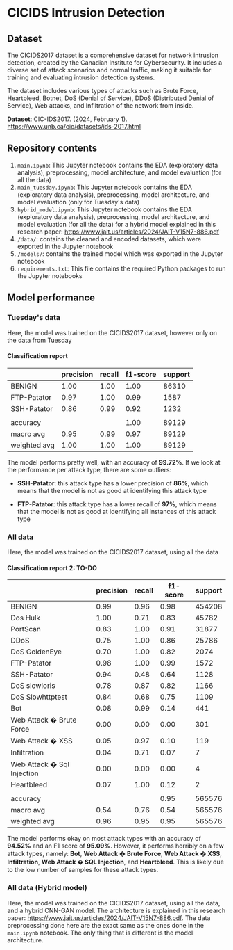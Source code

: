 # CICIDS Intrusion Detection

## Dataset

The CICIDS2017 dataset is a comprehensive dataset for network intrusion detection, created by the Canadian Institute for Cybersecurity. It includes a diverse set of attack scenarios and normal traffic, making it suitable for training and evaluating intrusion detection systems.

The dataset includes various types of attacks such as Brute Force, Heartbleed, Botnet, DoS (Denial of Service), DDoS (Distributed Denial of Service), Web attacks, and Infiltration of the network from inside.

**Dataset**: CIC-IDS2017. (2024, February 1). <https://www.unb.ca/cic/datasets/ids-2017.html>

## Repository contents

1. `main.ipynb`: This Jupyter notebook contains the EDA (exploratory data analysis), preprocessing, model architecture, and model evaluation (for all the data)
1. `main_tuesday.ipynb`: This Jupyter notebook contains the EDA (exploratory data analysis), preprocessing, model architecture, and model evaluation (only for Tuesday's data)
1. `hybrid_model.ipynb`: This Jupyter notebook contains the EDA (exploratory data analysis), preprocessing, model architecture, and model evaluation (for all the data) for a hybrid model explained in this research paper: <https://www.jait.us/articles/2024/JAIT-V15N7-886.pdf>
1. `/data/`: contains the cleaned and encoded datasets, which were exported in the Jupyter notebook
1. `/models/`: contains the trained model which was exported in the Jupyter notebook
1. `requirements.txt`: This file contains the required Python packages to run the Jupyter notebooks

## Model performance

### Tuesday's data

Here, the model was trained on the CICIDS2017 dataset, however only on the data from Tuesday

#### Classification report

|              | precision | recall | f1-score | support |
| ------------ | --------- | ------ | -------- | ------- |
| BENIGN       | 1.00      | 1.00   | 1.00     | 86310   |
| FTP-Patator  | 0.97      | 1.00   | 0.99     | 1587    |
| SSH-Patator  | 0.86      | 0.99   | 0.92     | 1232    |
|              |           |        |          |         |
| accuracy     |           |        | 1.00     | 89129   |
| macro avg    | 0.95      | 0.99   | 0.97     | 89129   |
| weighted avg | 1.00      | 1.00   | 1.00     | 89129   |

The model performs pretty well, with an accuracy of **99.72%**. If we look at the performance per attack type, there are some outliers:

- **SSH-Patator**: this attack type has a lower precision of **86%**, which means that the model is not as good at identifying this attack type

- **FTP-Patator**: this attack type has a lower recall of **97%**, which means that the model is not as good at identifying all instances of this attack type

### All data

Here, the model was trained on the CICIDS2017 dataset, using all the data

#### Classification report 2: TO-DO

|                            | precision | recall | f1-score | support |
| -------------------------- | --------- | ------ | -------- | ------- |
| BENIGN                     | 0.99      | 0.96   | 0.98     | 454208  |
| Dos Hulk                   | 1.00      | 0.71   | 0.83     | 45782   |
| PortScan                   | 0.83      | 1.00   | 0.91     | 31877   |
| DDoS                       | 0.75      | 1.00   | 0.86     | 25786   |
| DoS GoldenEye              | 0.70      | 1.00   | 0.82     | 2074    |
| FTP-Patator                | 0.98      | 1.00   | 0.99     | 1572    |
| SSH-Patator                | 0.94      | 0.48   | 0.64     | 1128    |
| DoS slowloris              | 0.78      | 0.87   | 0.82     | 1166    |
| DoS Slowhttptest           | 0.84      | 0.68   | 0.75     | 1109    |
| Bot                        | 0.08      | 0.99   | 0.14     | 441     |
| Web Attack � Brute Force   | 0.00      | 0.00   | 0.00     | 301     |
| Web Attack � XSS           | 0.05      | 0.97   | 0.10     | 119     |
| Infiltration               | 0.04      | 0.71   | 0.07     | 7       |
| Web Attack � Sql Injection | 0.00      | 0.00   | 0.00     | 4       |
| Heartbleed                 | 0.07      | 1.00   | 0.12     | 2       |
|                            |           |        |          |         |
| accuracy                   |           |        | 0.95     | 565576  |
| macro avg                  | 0.54      | 0.76   | 0.54     | 565576  |
| weighted avg               | 0.96      | 0.95   | 0.95     | 565576  |

The model performs okay on most attack types with an accuracy of **94.52%** and an F1 score of **95.09%**. However, it performs horribly on a few attack types, namely: **Bot**, **Web Attack � Brute Force**, **Web Attack � XSS**, **Infiltration**, **Web Attack � SQL Injection**, and **Heartbleed**. This is likely due to the low number of samples for these attack types.

### All data (Hybrid model)

Here, the model was trained on the CICIDS2017 dataset, using all the data, and a hybrid CNN-GAN model. The architecture is explained in this research paper: <https://www.jait.us/articles/2024/JAIT-V15N7-886.pdf>. The data preprocessing done here are the exact same as the ones done in the `main.ipynb` notebook. The only thing that is different is the model architecture.
